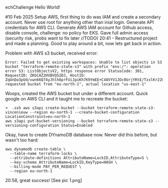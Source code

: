 echChallenge
Hello World!

#10 Feb 2025
Setup AWS, first thing to do was IAM and create a secondary account. Never use root for anything other than inial login. Generate API credentials for AWS CLI. Generate AWS IAM account for Github access, disable console, challenge: no policy for EKS. Gave full admin access (security risk, probs want to fix later //TODO)
20:41 - Restructured project and made a planning. Good to play around a bit, now lets get back in action.

Problem with AWS s3 bucket, received error:
```
Error: Failed to get existing workspaces: Unable to list objects in S3 bucket "terraform-remote-state-s3" with prefix "env:/": operation error S3: ListObjectsV2, https response error StatusCode: 301, RequestID: ZKGCAZ2HVBVQ52DJ, HostID: ZqUnDa3pUd/vwn66Q74yJhlh8prFUiJpiKh7K9YmEE+C48VYV1JOc0UrjYRtE/TzxlKr22Ua4dg=, requested bucket from "eu-north-1", actual location "us-east-1"

```
Woops, created the AWS bucket but under a different account. Quick google on AWS CLI and it taught me to recreate the bucket:
```
➜  .ssh aws s3api create-bucket --bucket terraform-remote-state-s3-vincenieuw --region eu-north-1 --create-bucket-configuration LocationConstraint=eu-north-1
aws s3api put-bucket-versioning --bucket terraform-remote-state-s3 --versioning-configuration Status=Enabled
```

Okay, have to create DYnamoDB database now. Never did this before, but wasn't too hard:

```
aws dynamodb create-table \
  --table-name terraform-locks \
  --attribute-definitions AttributeName=LockID,AttributeType=S \
  --key-schema AttributeName=LockID,KeyType=HASH \
  --billing-mode PAY_PER_REQUEST \
  --region eu-north-1
```

20:58, great success! [See pic 1.png]
